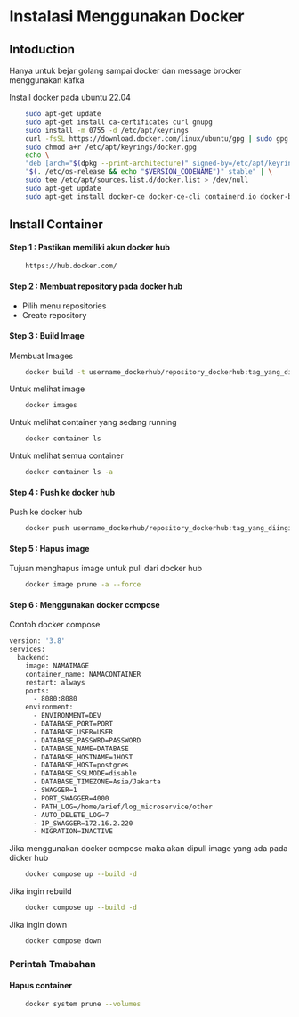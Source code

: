 # Instalasi Menggunakan Docker
## Intoduction

Hanya untuk bejar golang sampai docker dan message brocker menggunakan kafka

Install docker pada ubuntu 22.04
```bash
    sudo apt-get update
    sudo apt-get install ca-certificates curl gnupg
    sudo install -m 0755 -d /etc/apt/keyrings
    curl -fsSL https://download.docker.com/linux/ubuntu/gpg | sudo gpg --dearmor -o /etc/apt/keyrings/docker.gpg
    sudo chmod a+r /etc/apt/keyrings/docker.gpg
    echo \
    "deb [arch="$(dpkg --print-architecture)" signed-by=/etc/apt/keyrings/docker.gpg] https://download.docker.com/linux/ubuntu \
    "$(. /etc/os-release && echo "$VERSION_CODENAME")" stable" | \
    sudo tee /etc/apt/sources.list.d/docker.list > /dev/null
    sudo apt-get update
    sudo apt-get install docker-ce docker-ce-cli containerd.io docker-buildx-plugin docker-compose-plugin
```

## Install Container
#### Step 1 : Pastikan memiliki akun docker hub
```bash
    https://hub.docker.com/
```

#### Step 2 : Membuat repository pada docker hub 
- Pilih menu repositories 
- Create repository

#### Step 3 : Build Image
Membuat Images
```bash
    docker build -t username_dockerhub/repository_dockerhub:tag_yang_diinginkan .
```

Untuk melihat image
```bash
    docker images
```

Untuk melihat container yang sedang running
```bash
    docker container ls
```

Untuk melihat semua container
```bash
    docker container ls -a
```

#### Step 4 : Push ke docker hub
Push ke docker hub
```bash
    docker push username_dockerhub/repository_dockerhub:tag_yang_diinginkan
```

#### Step 5 : Hapus image
Tujuan menghapus image untuk pull dari docker hub
```bash
    docker image prune -a --force
```

#### Step 6 : Menggunakan docker compose
Contoh docker compose
```bash
version: '3.8'
services:
  backend:
    image: NAMAIMAGE
    container_name: NAMACONTAINER
    restart: always
    ports:
      - 8080:8080
    environment:
      - ENVIRONMENT=DEV
      - DATABASE_PORT=PORT
      - DATABASE_USER=USER
      - DATABASE_PASSWRD=PASSWORD
      - DATABASE_NAME=DATABASE
      - DATABASE_HOSTNAME=1HOST
      - DATABASE_HOST=postgres
      - DATABASE_SSLMODE=disable
      - DATABASE_TIMEZONE=Asia/Jakarta
      - SWAGGER=1
      - PORT_SWAGGER=4000
      - PATH_LOG=/home/arief/log_microservice/other
      - AUTO_DELETE_LOG=7
      - IP_SWAGGER=172.16.2.220
      - MIGRATION=INACTIVE
```

Jika menggunakan docker compose maka akan dipull image yang ada pada dicker hub 
```bash
    docker compose up --build -d
```

Jika ingin rebuild
```bash
    docker compose up --build -d
```

Jika ingin down
```bash
    docker compose down
```


### Perintah Tmabahan
#### Hapus container
```bash
    docker system prune --volumes
```